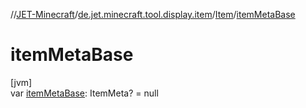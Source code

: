 //[JET-Minecraft](../../../index.md)/[de.jet.minecraft.tool.display.item](../index.md)/[Item](index.md)/[itemMetaBase](item-meta-base.md)

# itemMetaBase

[jvm]\
var [itemMetaBase](item-meta-base.md): ItemMeta? = null
